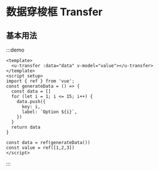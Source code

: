 <h1>数据穿梭框 Transfer</h1>

<h2>基本用法</h2>



:::demo 

```vue
<template>
  <u-transfer :data="data" v-model="value"></u-transfer>
</template>
<script setup>
import { ref } from 'vue';
const generateData = () => {
  const data = []
  for (let i = 1; i <= 15; i++) {
    data.push({
      key: i,
      label: `Option ${i}`,
    })
  }
  return data
}

const data = ref(generateData())
const value = ref([1,2,3])
</script>
```
:::

